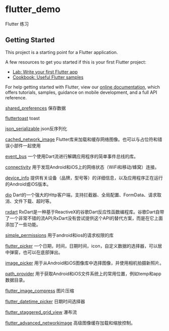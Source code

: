 # flutter_demo

Flutter 练习

## Getting Started

This project is a starting point for a Flutter application.

A few resources to get you started if this is your first Flutter project:

- [Lab: Write your first Flutter app](https://flutter.io/docs/get-started/codelab)
- [Cookbook: Useful Flutter samples](https://flutter.io/docs/cookbook)

For help getting started with Flutter, view our 
[online documentation](https://flutter.io/docs), which offers tutorials, 
samples, guidance on mobile development, and a full API reference.

[shared_preferences](https://pub.dartlang.org/packages/shared_preferences#-changelog-tab-)
保存数据

[fluttertoast](https://pub.dartlang.org/packages/fluttertoast)
toast

[json_serializable](https://pub.dartlang.org/packages/json_serializable)
json反序列化

[cached_network_image](https://pub.dartlang.org/packages/cached_network_image)
Flutter库来加载和缓存网络图像。也可以与占位符和错误小部件一起使用

[event_bus](https://pub.dartlang.org/packages/event_bus)
一个使用Dart流进行解耦应用程序的简单事件总线的库。

[connectivity](https://pub.dartlang.org/packages/connectivity)
用于发现Android和iOS上的网络状态（WiFi和移动/蜂窝）连接。

[device_info](https://pub.dartlang.org/packages/device_info)
提供有关设备（品牌，型号等）的详细信息，以及应用程序正在运行的Android或iOS版本。

[dio](https://pub.dartlang.org/packages/dio)
Dart的一个强大的Http客户端，支持拦截器、全局配置、FormData、请求取消、文件下载、超时等。

[rxdart](https://pub.dartlang.org/packages/rxdart)
RxDart是一种基于ReactiveX的谷歌Dart反应性函数编程库。谷歌Dart自带了一个非常不错的流API;RxDart没有尝试提供这个API的替代方案，而是在它上面添加了一些功能。

[simple_permissions](https://pub.dartlang.org/packages/simple_permissions)
用于android和ios的请求权限的库

[flutter_picker](https://pub.dartlang.org/packages/flutter_picker#-readme-tab-)
一个日期，时间，日期时间，icon，自定义数据的选择器，可以居中弹窗，也可以在底部弹出。

[image_picker](https://pub.dartlang.org/packages/image_picker)
用于从Android和iOS图像库中选择图像，并使用相机拍摄新照片。

[path_provider](https://pub.dartlang.org/packages/path_provider)
用于获取Android和iOS文件系统上的常用位置，例如temp和app数据目录。

[flutter_image_compress](https://pub.dartlang.org/packages/flutter_image_compress)
图片压缩

[flutter_datetime_picker](https://pub.dartlang.org/packages/flutter_datetime_picker#-installing-tab-)
日期时间选择器

[flutter_staggered_grid_view](https://pub.dartlang.org/packages/flutter_staggered_grid_view)
瀑布流

[flutter_advanced_networkimage](https://pub.dartlang.org/packages/flutter_advanced_networkimage#-readme-tab-)
高级图像缓存加载和缩放控制。
